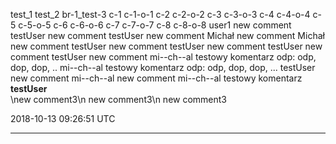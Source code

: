 test_1
test_2
br-1_test-3
c-1
c-1-o-1
c-2
c-2-o-2
c-3
c-3-o-3
c-4
c-4-o-4
c-5
c-5-o-5
c-6
c-6-o-6
c-7
c-7-o-7
c-8
c-8-o-8
user1
  new comment
testUser
	new comment
testUser
	new comment
Michał
	new comment
Michał
	new comment
testUser
	new comment
testUser
	new comment
testUser
	new comment
testUser
	new comment
mi--ch--al
	testowy komentarz
odp:
	odp, dop, dop, ..
mi--ch--al
	testowy komentarz
odp:
	odp, dop, dop, ...
testUser
	new comment
mi--ch--al
	new comment
mi--ch--al
	testowy komentarz
**testUser**\\new comment3\n new comment3\n new comment3

2018-10-13 09:26:51 UTC

---
<p />

